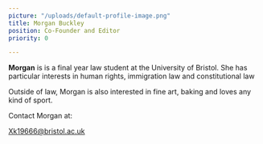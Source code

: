 ```yaml
---
picture: "/uploads/default-profile-image.png"
title: Morgan Buckley
position: Co-Founder and Editor
priority: 0

---
```

**Morgan** is is a final year law student at the University of Bristol. She has particular interests in human rights, immigration law and constitutional law

Outside of law, Morgan is also interested in fine art, baking and loves any kind of sport.

Contact Morgan at:

Xk19666@bristol.ac.uk